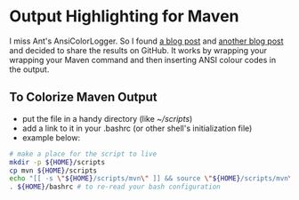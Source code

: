 Output Highlighting for Maven 
==============================

I miss Ant's AnsiColorLogger.  So I found [a blog post](http://blog.blindgaenger.net/colorize_maven_output.html) and [another blog post](http://johannes.jakeapp.com/blog/category/fun-with-linux/200901/maven-colorized) and decided to share the results on GitHub.  It works by wrapping your wrapping your Maven command and then inserting ANSI colour codes in the output.

To Colorize Maven Output
------------------------

* put the file in a handy directory (like _~/scripts_)
* add a link to it in your .bashrc (or other shell's initialization file)
* example below:

```bash
# make a place for the script to live
mkdir -p ${HOME}/scripts
cp mvn ${HOME}/scripts
echo "[[ -s \"${HOME}/scripts/mvn\" ]] && source \"${HOME}/scripts/mvn\"" >> ${HOME}/bashrc
. ${HOME}/bashrc # to re-read your bash configuration
  ```
